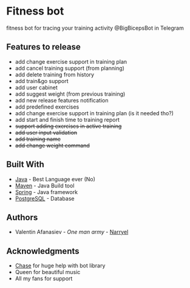 # Fitness bot

fitness bot for tracing your training activity
@BigBicepsBot in Telegram

## Features to release
* add change exercise support in training plan
* add cancel training support (from planning)
* add delete training from history
* add train&go support 
* add user cabinet
* add suggest weight (from previous training)
* add new release features notification
* add predefined exercises
* add change exercise support in training plan (is it needed tho?)
* add start and finish time to training report
* ~~support adding exercises in active training~~
* ~~add user input validation~~
* ~~add training name~~
* ~~add change weight command~~
 
## Built With

* [Java](https://oracle.com/java) - Best Language ever (No)
* [Maven](https://maven.apache.org/) - Java Build tool
* [Spring](https://spring.io/) - Java framework
* [PostgreSQL](https://www.postgresql.org/) - Database


## Authors

* Valentin Afanasiev - *One man army* - [Narryel](https://github.com/Narryel)

## Acknowledgments

* [Chase](https://github.com/Chase22) for huge help with bot library
* Queen for beautiful music
* All my fans for support 
    
